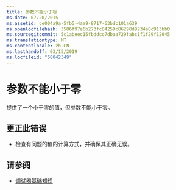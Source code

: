 ```yaml
---
title: 参数不能小于零
ms.date: 07/20/2015
ms.assetid: ce004a9a-5fb5-4aa9-8717-63bdc101a639
ms.openlocfilehash: 3586f97a6b273fc84259c86298d9234a8c913bb0
ms.sourcegitcommit: 5c1abeec15fbddcc7dbaa729fabc1f1f29f12045
ms.translationtype: MT
ms.contentlocale: zh-CN
ms.lasthandoff: 03/15/2019
ms.locfileid: "58042349"
---
```

# <a name="argument-cannot-be-less-than-zero"></a>参数不能小于零
提供了一个小于零的值，但参数不能小于零。  
  
## <a name="to-correct-this-error"></a>更正此错误  
  
-   检查有问题的值的计算方式，并确保其正确无误。  
  
## <a name="see-also"></a>请参阅

- [调试器基础知识](/visualstudio/debugger/debugger-basics)
